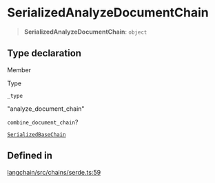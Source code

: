SerializedAnalyzeDocumentChain
==============================

> **SerializedAnalyzeDocumentChain**: `object`

Type declaration[](#type-declaration "Direct link to Type declaration")
------------------------------------------------------------------------

Member

Type

`_type`

"analyze\_document\_chain"

`combine_document_chain`?

[`SerializedBaseChain`](/docs/api/chains/types/SerializedBaseChain)

Defined in[](#defined-in "Direct link to Defined in")
------------------------------------------------------

[langchain/src/chains/serde.ts:59](https://github.com/hwchase17/langchainjs/blob/1c1274d/langchain/src/chains/serde.ts#L59)